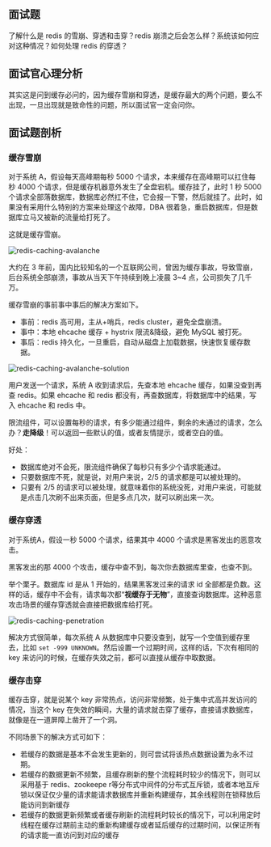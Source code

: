 ## 面试题
了解什么是 redis 的雪崩、穿透和击穿？redis 崩溃之后会怎么样？系统该如何应对这种情况？如何处理 redis 的穿透？

## 面试官心理分析
其实这是问到缓存必问的，因为缓存雪崩和穿透，是缓存最大的两个问题，要么不出现，一旦出现就是致命性的问题，所以面试官一定会问你。

## 面试题剖析
### 缓存雪崩
对于系统 A，假设每天高峰期每秒 5000 个请求，本来缓存在高峰期可以扛住每秒 4000 个请求，但是缓存机器意外发生了全盘宕机。缓存挂了，此时 1 秒 5000 个请求全部落数据库，数据库必然扛不住，它会报一下警，然后就挂了。此时，如果没有采用什么特别的方案来处理这个故障，DBA 很着急，重启数据库，但是数据库立马又被新的流量给打死了。

这就是缓存雪崩。

![redis-caching-avalanche](/images/redis-caching-avalanche.png)

大约在 3 年前，国内比较知名的一个互联网公司，曾因为缓存事故，导致雪崩，后台系统全部崩溃，事故从当天下午持续到晚上凌晨 3~4 点，公司损失了几千万。

缓存雪崩的事前事中事后的解决方案如下。
- 事前：redis 高可用，主从+哨兵，redis cluster，避免全盘崩溃。
- 事中：本地 ehcache 缓存 + hystrix 限流&降级，避免 MySQL 被打死。
- 事后：redis 持久化，一旦重启，自动从磁盘上加载数据，快速恢复缓存数据。

![redis-caching-avalanche-solution](/images/redis-caching-avalanche-solution.png)

用户发送一个请求，系统 A 收到请求后，先查本地 ehcache 缓存，如果没查到再查 redis。如果 ehcache 和 redis 都没有，再查数据库，将数据库中的结果，写入 ehcache 和 redis 中。

限流组件，可以设置每秒的请求，有多少能通过组件，剩余的未通过的请求，怎么办？**走降级**！可以返回一些默认的值，或者友情提示，或者空白的值。

好处：
- 数据库绝对不会死，限流组件确保了每秒只有多少个请求能通过。
- 只要数据库不死，就是说，对用户来说，2/5 的请求都是可以被处理的。
- 只要有 2/5 的请求可以被处理，就意味着你的系统没死，对用户来说，可能就是点击几次刷不出来页面，但是多点几次，就可以刷出来一次。

### 缓存穿透
对于系统A，假设一秒 5000 个请求，结果其中 4000 个请求是黑客发出的恶意攻击。

黑客发出的那 4000 个攻击，缓存中查不到，每次你去数据库里查，也查不到。

举个栗子。数据库 id 是从 1 开始的，结果黑客发过来的请求 id 全部都是负数。这样的话，缓存中不会有，请求每次都“**视缓存于无物**”，直接查询数据库。这种恶意攻击场景的缓存穿透就会直接把数据库给打死。

![redis-caching-penetration](/images/redis-caching-penetration.png)

解决方式很简单，每次系统 A 从数据库中只要没查到，就写一个空值到缓存里去，比如 `set -999 UNKNOWN`。然后设置一个过期时间，这样的话，下次有相同的 key 来访问的时候，在缓存失效之前，都可以直接从缓存中取数据。

### 缓存击穿
缓存击穿，就是说某个 key 非常热点，访问非常频繁，处于集中式高并发访问的情况，当这个 key 在失效的瞬间，大量的请求就击穿了缓存，直接请求数据库，就像是在一道屏障上凿开了一个洞。

不同场景下的解决方式可如下：
- 若缓存的数据是基本不会发生更新的，则可尝试将该热点数据设置为永不过期。
- 若缓存的数据更新不频繁，且缓存刷新的整个流程耗时较少的情况下，则可以采用基于 redis、zookeepe r等分布式中间件的分布式互斥锁，或者本地互斥锁以保证仅少量的请求能请求数据库并重新构建缓存，其余线程则在锁释放后能访问到新缓存
- 若缓存的数据更新频繁或者缓存刷新的流程耗时较长的情况下，可以利用定时线程在缓存过期前主动的重新构建缓存或者延后缓存的过期时间，以保证所有的请求能一直访问到对应的缓存
